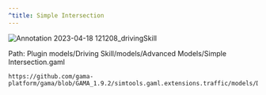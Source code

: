 ```yaml
---
^title: Simple Intersection
---
```


![Annotation 2023-04-18 121208_drivingSkill](https://user-images.githubusercontent.com/4437331/232747404-a5b649ac-3c33-495a-811e-9b8da53e79c4.png)

Path: Plugin models/Driving Skill/models/Advanced Models/Simple Intersection.gaml

```gaml reference
https://github.com/gama-platform/gama/blob/GAMA_1.9.2/simtools.gaml.extensions.traffic/models/Driving%20Skill/models/Advanced%20models/Simple%20Intersection.gaml
```

